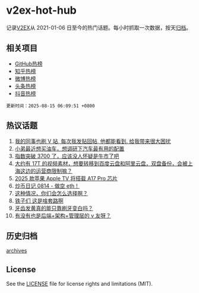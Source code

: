 # v2ex-hot-hub

 记录[V2EX](https://www.v2ex.com/)从 2021-01-06 日至今的热门话题。每小时抓取一次数据，按天[归档](archives)。
 
 ## 相关项目

- [GitHub热榜](https://github.com/snaildev/github-hot-hub)
- [知乎热榜](https://github.com/snaildev/zhihu-hot-hub)
- [微博热榜](https://github.com/snaildev/weibo-hot-hub)
- [头条热榜](https://github.com/snaildev/toutiao-hot-hub)
- [抖音热榜](https://github.com/snaildev/douyin-hot-hub)


 `更新时间：2025-08-15 06:09:51 +0800`

## 热议话题

1. [我的同事也刷 V 站, 每次我发贴回帖, 他都能看到. 给我带来很大困扰](https://www.v2ex.com/t/1152269)
1. [小弟最近想买油车，想调研下汽车最有用的配置](https://www.v2ex.com/t/1152342)
1. [指数突破 3700 了，应该没人怀疑是牛市了吧](https://www.v2ex.com/t/1152290)
1. [大约有 17T 的视频素材，想要转移到百度云盘和阿里云盘，双盘备份，会被上海这边的运营商限制嘛？](https://www.v2ex.com/t/1152271)
1. [2025 款苹果 Apple TV 将搭载 A17 Pro 芯片](https://www.v2ex.com/t/1152254)
1. [炒币日记 0814 - 做空 eth！](https://www.v2ex.com/t/1152315)
1. [这种情况，你们会怎么选择啊？](https://www.v2ex.com/t/1152289)
1. [铁子们 这是啥套路啊](https://www.v2ex.com/t/1152375)
1. [牙齿发黄真的能只靠刷牙变白吗？](https://www.v2ex.com/t/1152304)
1. [有没有也是后端+架构+管理层的 v 友呀？](https://www.v2ex.com/t/1152281)

## 历史归档

[archives](archives)

## License

See the [LICENSE](LICENSE) file for license rights and limitations (MIT).
